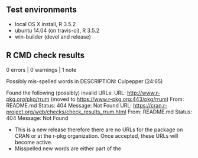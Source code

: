 ## Test environments

- local OS X install, R 3.5.2
- ubuntu 14.04 (on travis-ci), R 3.5.2
- win-builder (devel and release)

## R CMD check results

0 errors | 0 warnings | 1 note

Possibly mis-spelled words in DESCRIPTION:
  Culpepper (24:65)

Found the following (possibly) invalid URLs:
  URL: http://www.r-pkg.org/pkg/rrum (moved to https://www.r-pkg.org:443/pkg/rrum)
    From: README.md
    Status: 404
    Message: Not Found
  URL: https://cran.r-project.org/web/checks/check_results_rrum.html
    From: README.md
    Status: 404
    Message: Not Found
    
- This is a new release therefore there are no URLs for the package
  on CRAN or at the r-pkg organization. Once accepted, these URLs will
  become active.
- Misspelled new words are either part of the